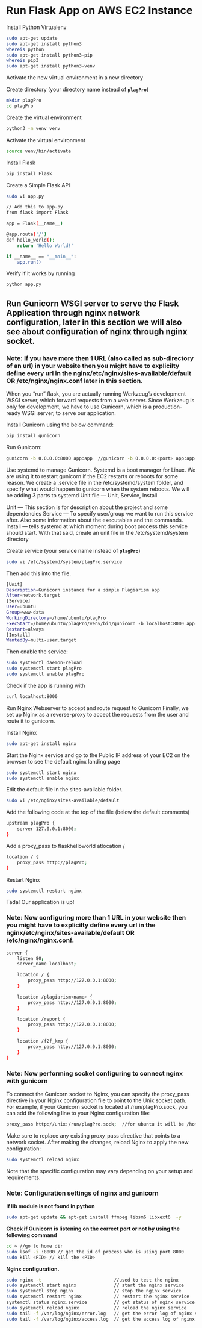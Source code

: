 # Run Flask App on AWS EC2 Instance

[^1]: ## Installing FLASK and creating virtual environment (basics)

Install Python Virtualenv
```bash
sudo apt-get update
sudo apt-get install python3
whereis python
sudo apt-get install python3-pip
whereis pip3
sudo apt-get install python3-venv
```
Activate the new virtual environment in a new directory

Create directory (your directory name instead of **`plagPro`**)
```bash
mkdir plagPro
cd plagPro
```
Create the virtual environment
```bash
python3 -m venv venv
```
Activate the virtual environment
```bash
source venv/bin/activate
```
Install Flask
```bash
pip install Flask
```
Create a Simple Flask API
```bash
sudo vi app.py
```
```bash
// Add this to app.py
from flask import Flask

app = Flask(__name__)

@app.route('/')
def hello_world():
	return 'Hello World!'

if __name__ == "__main__":
	app.run()
```
Verify if it works by running 
```bash
python app.py
```
## Run Gunicorn WSGI server to serve the Flask Application through nginx network configuration, later in this section we will also see about configuration of nginx through nginx socket.

### Note: If you have more then 1 URL (also called as sub-directory of an url) in your website then you might have to explicilty define every url in the nginx/etc/nginx/sites-available/default OR /etc/nginx/nginx.conf later in this section.

When you “run” flask, you are actually running Werkzeug’s development WSGI server, which forward requests from a web server.
Since Werkzeug is only for development, we have to use Gunicorn, which is a production-ready WSGI server, to serve our application.

Install Gunicorn using the below command:
```bash
pip install gunicorn
```
Run Gunicorn:
```bash
gunicorn -b 0.0.0.0:8000 app:app  //gunicorn -b 0.0.0.0:<port> app:app
```
[^2]: Gunicorn is running (Ctrl + C to exit gunicorn)!

Use systemd to manage Gunicorn. Systemd is a boot manager for Linux. We are using it to restart gunicorn if the EC2 restarts or reboots for some reason.
We create a <projectname>.service file in the /etc/systemd/system folder, and specify what would happen to gunicorn when the system reboots.
We will be adding 3 parts to systemd Unit file — Unit, Service, Install

Unit — This section is for description about the project and some dependencies
Service — To specify user/group we want to run this service after. Also some information about the executables and the commands.
Install — tells systemd at which moment during boot process this service should start.
With that said, create an unit file in the /etc/systemd/system directory
	
Create service (your service name instead of **`plagPro`**)

```bash
sudo vi /etc/systemd/system/plagPro.service
```
Then add this into the file.
```bash
[Unit]
Description=Gunicorn instance for a simple Plagiarism app
After=network.target
[Service]
User=ubuntu
Group=www-data
WorkingDirectory=/home/ubuntu/plagPro
ExecStart=/home/ubuntu/plagPro/venv/bin/gunicorn -b localhost:8000 app:app
Restart=always
[Install]
WantedBy=multi-user.target
```
Then enable the service:
```bash
sudo systemctl daemon-reload
sudo systemctl start plagPro
sudo systemctl enable plagPro
```
Check if the app is running with 
```bash
curl localhost:8000
```
Run Nginx Webserver to accept and route request to Gunicorn
Finally, we set up Nginx as a reverse-proxy to accept the requests from the user and route it to gunicorn.

Install Nginx 
```bash
sudo apt-get install nginx
```
Start the Nginx service and go to the Public IP address of your EC2 on the browser to see the default nginx landing page
```bash
sudo systemctl start nginx
sudo systemctl enable nginx
```
Edit the default file in the sites-available folder.
```bash
sudo vi /etc/nginx/sites-available/default
```
Add the following code at the top of the file (below the default comments)
```bash
upstream plagPro {
    server 127.0.0.1:8000;
}
```
Add a proxy_pass to flaskhelloworld atlocation /
```bash
location / {
    proxy_pass http://plagPro;
}
```
Restart Nginx 
```bash
sudo systemctl restart nginx
```
Tada! Our application is up!

### Note: Now configuring more than 1 URL in your website then you might have to explicilty define every url in the nginx/etc/nginx/sites-available/default OR /etc/nginx/nginx.conf.

```bash
server {
    listen 80;
    server_name localhost;

    location / {
        proxy_pass http://127.0.0.1:8000;
    }

    location /plagiarism<name> {
        proxy_pass http://127.0.0.1:8000;
    }

    location /report {
        proxy_pass http://127.0.0.1:8000;
    }

    location /f2f_kmp {
        proxy_pass http://127.0.0.1:8000;
    }
}
```

### Note: Now performing socket configuring to connect nginx with gunicorn

To connect the Gunicorn socket to Nginx, you can specify the proxy_pass directive in your Nginx configuration file to point to the Unix socket path. For example, if your Gunicorn socket is located at /run/plagPro.sock, you can add the following line to your Nginx configuration file:

```bash
proxy_pass http://unix:/run/plagPro.sock;  //for ubuntu it will be /home/ubuntu/plagPro
```

Make sure to replace any existing proxy_pass directive that points to a network socket. After making the changes, reload Nginx to apply the new configuration:

```bash
sudo systemctl reload nginx
```

Note that the specific configuration may vary depending on your setup and requirements.

### Note: Configuration settings of nginx and gunicorn

**If lib module is not found in python**

```bash
sudo apt-get update && apt-get install ffmpeg libsm6 libxext6  -y
```

**Check if Gunicorn is listening on the correct port or not by using the following command**

```bash
cd ~ //go to home dir
sudo lsof -i :8000 // get the id of process who is using port 8000
sudo kill <PID> // kill the <PID>
```

**Nginx configuration.**

```bash
sudo nginx -t                           //used to test the nginx
sudo systemctl start nginx              // start the nginx service
sudo systemctl stop nginx               // stop the nginx service 
sudo systemctl restart nginx            // restart the nginx service 
systemctl status nginx.service          // get status of nginx service
sudo systemctl reload nginx             // reload the nginx service
sudo tail -f /var/log/nginx/error.log   // get the error log of nginx service
sudo tail -f /var/log/nginx/access.log  // get the access log of nginx service
```




